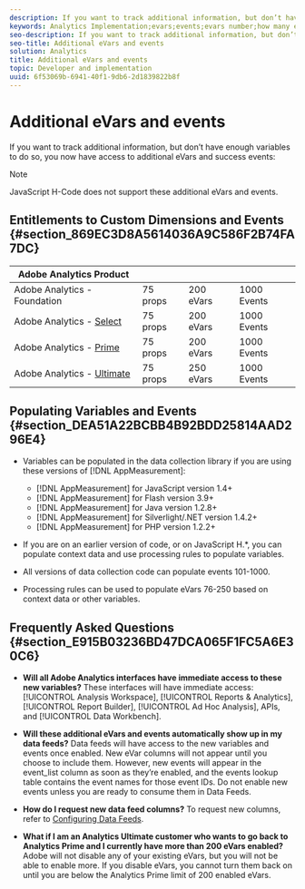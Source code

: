 ```yaml
---
description: If you want to track additional information, but don’t have enough variables to do so, you now have access to additional eVars and success events 
keywords: Analytics Implementation;evars;events;evars number;how many evars;how many events
seo-description: If you want to track additional information, but don’t have enough variables to do so, you now have access to additional eVars and success events 
seo-title: Additional eVars and events
solution: Analytics
title: Additional eVars and events
topic: Developer and implementation
uuid: 6f53069b-6941-40f1-9db6-2d1839822b8f
---
```


# Additional eVars and events

If you want to track additional information, but don’t have enough variables to do so, you now have access to additional eVars and success events:

>[!NOTE]
>
>JavaScript H-Code does not support these additional eVars and events.

## Entitlements to Custom Dimensions and Events {#section_869EC3D8A5614036A9C586F2B74FA7DC}

|  Adobe Analytics Product  |  |  |  |
|---|---|---|---|
|  Adobe Analytics - Foundation  | 75 props  | 200 eVars  | 1000 Events  |
| Adobe Analytics - [Select](https://www.adobe.com/data-analytics-cloud/analytics/select.html)  | 75 props  | 200 eVars  | 1000 Events  |
| Adobe Analytics - [Prime](https://www.adobe.com/data-analytics-cloud/analytics/prime.html)  | 75 props  | 200 eVars  | 1000 Events  |
| Adobe Analytics - [Ultimate](https://www.adobe.com/data-analytics-cloud/analytics/ultimate.html)  | 75 props  | 250 eVars  | 1000 Events  |

## Populating Variables and Events {#section_DEA51A22BCBB4B92BDD25814AAD296E4}

* Variables can be populated in the data collection library if you are using these versions of [!DNL AppMeasurement]:

    * [!DNL AppMeasurement] for JavaScript version 1.4+ 
    * [!DNL AppMeasurement] for Flash version 3.9+ 
    * [!DNL AppMeasurement] for Java version 1.2.8+ 
    * [!DNL AppMeasurement] for Silverlight/.NET version 1.4.2+ 
    * [!DNL AppMeasurement] for PHP version 1.2.2+

* If you are on an earlier version of code, or on JavaScript H.&#42;, you can populate context data and use processing rules to populate variables. 
* All versions of data collection code can populate events 101-1000. 
* Processing rules can be used to populate eVars 76-250 based on context data or other variables.

## Frequently Asked Questions {#section_E915B03236BD47DCA065F1FC5A6E30C6}

* **Will all Adobe Analytics interfaces have immediate access to these new variables?** These interfaces will have immediate access: [!UICONTROL Analysis Workspace], [!UICONTROL Reports & Analytics], [!UICONTROL Report Builder], [!UICONTROL Ad Hoc Analysis], APIs, and [!UICONTROL Data Workbench]. 

* **Will these additional eVars and events automatically show up in my data feeds?** Data feeds will have access to the new variables and events once enabled. New eVar columns will not appear until you choose to include them. However, new events will appear in the event_list column as soon as they’re enabled, and the events lookup table contains the event names for those event IDs. Do not enable new events unless you are ready to consume them in Data Feeds. 

* **How do I request new data feed columns?** To request new columns, refer to [Configuring Data Feeds](https://marketing.adobe.com/resources/help/en_US/sc/clickstream/datafeeds_configure.html). 

* **What if I am an Analytics Ultimate customer who wants to go back to Analytics Prime and I currently have more than 200 eVars enabled?** Adobe will not disable any of your existing eVars, but you will not be able to enable more. If you disable eVars, you cannot turn them back on until you are below the Analytics Prime limit of 200 enabled eVars.

